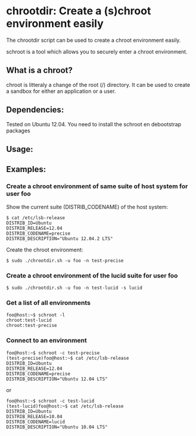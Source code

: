 chrootdir: Create a (s)chroot environment easily
==================================================

The chrootdir script can be used to create a chroot environment easily.

schroot is a tool which allows you to securely enter a chroot environment.

What is a chroot?
-----------------

chroot is litteraly a change of the root (/) directory. It can be used to create a sandbox for either an application or a user.


Dependencies: 
-------------

Tested on Ubuntu 12.04.
You need to install the schroot en debootstrap packages

Usage:
------

Examples:
---------

### Create a chroot environment of same suite of host system for user foo

Show the current suite (DISTRIB_CODENAME) of the host system:

    $ cat /etc/lsb-release  
    DISTRIB_ID=Ubuntu  
    DISTRIB_RELEASE=12.04  
    DISTRIB_CODENAME=precise   
    DISTRIB_DESCRIPTION="Ubuntu 12.04.2 LTS"  

Create the chroot environment:

    $ sudo ./chrootdir.sh -u foo -n test-precise


### Create a chroot environment of the lucid suite for user foo

    $ sudo ./chrootdir.sh -u foo -n test-lucid -s lucid


### Get a list of all environments

    foo@host:~$ schroot -l
    chroot:test-lucid
    chroot:test-precise

###  Connect to an environment

    foo@host:~$ schroot -c test-precise
    (test-precise)foo@host:~$ cat /etc/lsb-release 
    DISTRIB_ID=Ubuntu
    DISTRIB_RELEASE=12.04
    DISTRIB_CODENAME=precise
    DISTRIB_DESCRIPTION="Ubuntu 12.04 LTS"

or

    foo@host:~$ schroot -c test-lucid
    (test-lucid)foo@host:~$ cat /etc/lsb-release 
    DISTRIB_ID=Ubuntu
    DISTRIB_RELEASE=10.04
    DISTRIB_CODENAME=lucid
    DISTRIB_DESCRIPTION="Ubuntu 10.04 LTS"



